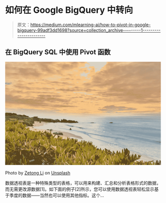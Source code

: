 # 如何在 Google BigQuery 中转向

> 原文：<https://medium.com/mlearning-ai/how-to-pivot-in-google-bigquery-99adf3dd1698?source=collection_archive---------1----------------------->

## 在 BigQuery SQL 中使用 Pivot 函数

![](img/14fd6e2eb21c83e57a1b739f4346c494.png)

Photo by [Zetong Li](https://unsplash.com/@zetong?utm_source=unsplash&utm_medium=referral&utm_content=creditCopyText) on [Unsplash](https://unsplash.com/s/photos/california?utm_source=unsplash&utm_medium=referral&utm_content=creditCopyText)

数据透视表是一种特殊类型的表格，可以用来构建、汇总和分析表格形式的数据，而无需更改源数据[1]。如下面的例子[2]所示，您可以使用数据透视表轻松显示基于季度的数据——当然也可以使用其他指标。这个…